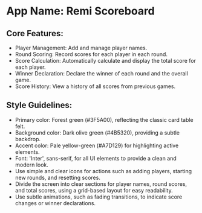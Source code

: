 # **App Name**: Remi Scoreboard

## Core Features:

- Player Management: Add and manage player names.
- Round Scoring: Record scores for each player in each round.
- Score Calculation: Automatically calculate and display the total score for each player.
- Winner Declaration: Declare the winner of each round and the overall game.
- Score History: View a history of all scores from previous games.

## Style Guidelines:

- Primary color: Forest green (#3F5A00), reflecting the classic card table felt.
- Background color: Dark olive green (#4B5320), providing a subtle backdrop.
- Accent color: Pale yellow-green (#A7D129) for highlighting active elements.
- Font: 'Inter', sans-serif, for all UI elements to provide a clean and modern look.
- Use simple and clear icons for actions such as adding players, starting new rounds, and resetting scores.
- Divide the screen into clear sections for player names, round scores, and total scores, using a grid-based layout for easy readability.
- Use subtle animations, such as fading transitions, to indicate score changes or winner declarations.